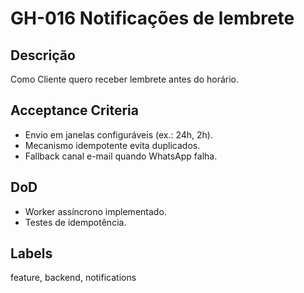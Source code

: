<!--
ID: GH-016
Epic: Notifications
Phase: 2
-->

# GH-016 Notificações de lembrete

## Descrição

Como Cliente quero receber lembrete antes do horário.

## Acceptance Criteria

- Envio em janelas configuráveis (ex.: 24h, 2h).
- Mecanismo idempotente evita duplicados.
- Fallback canal e-mail quando WhatsApp falha.

## DoD

- Worker assíncrono implementado.
- Testes de idempotência.

## Labels

feature, backend, notifications
